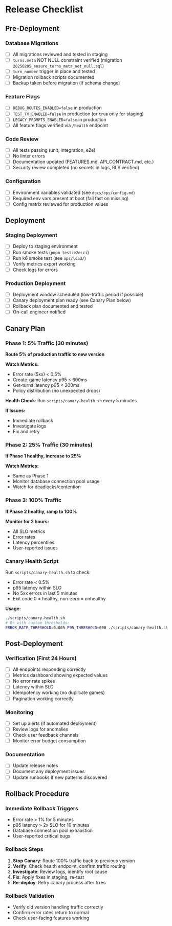 # Release Checklist

## Pre-Deployment

### Database Migrations

- [ ] All migrations reviewed and tested in staging
- [ ] `turns.meta` NOT NULL constraint verified (migration `20250205_ensure_turns_meta_not_null.sql`)
- [ ] `turn_number` trigger in place and tested
- [ ] Migration rollback scripts documented
- [ ] Backup taken before migration (if schema change)

### Feature Flags

- [ ] `DEBUG_ROUTES_ENABLED=false` in production
- [ ] `TEST_TX_ENABLED=false` in production (or `true` only for staging)
- [ ] `LEGACY_PROMPTS_ENABLED=false` in production
- [ ] All feature flags verified via `/health` endpoint

### Code Review

- [ ] All tests passing (unit, integration, e2e)
- [ ] No linter errors
- [ ] Documentation updated (FEATURES.md, API_CONTRACT.md, etc.)
- [ ] Security review completed (no secrets in logs, RLS verified)

### Configuration

- [ ] Environment variables validated (see `docs/ops/config.md`)
- [ ] Required env vars present at boot (fail fast on missing)
- [ ] Config matrix reviewed for production values

## Deployment

### Staging Deployment

- [ ] Deploy to staging environment
- [ ] Run smoke tests (`pnpm test:e2e:ci`)
- [ ] Run k6 smoke test (see `ops/load/`)
- [ ] Verify metrics export working
- [ ] Check logs for errors

### Production Deployment

- [ ] Deployment window scheduled (low-traffic period if possible)
- [ ] Canary deployment plan ready (see Canary Plan below)
- [ ] Rollback plan documented and tested
- [ ] On-call engineer notified

## Canary Plan

### Phase 1: 5% Traffic (30 minutes)

**Route 5% of production traffic to new version**

**Watch Metrics:**
- Error rate (5xx) < 0.5%
- Create-game latency p95 < 600ms
- Get-turns latency p95 < 200ms
- Policy distribution (no unexpected drops)

**Health Check**: Run `scripts/canary-health.sh` every 5 minutes

**If Issues:**
- Immediate rollback
- Investigate logs
- Fix and retry

### Phase 2: 25% Traffic (30 minutes)

**If Phase 1 healthy, increase to 25%**

**Watch Metrics:**
- Same as Phase 1
- Monitor database connection pool usage
- Watch for deadlocks/contention

### Phase 3: 100% Traffic

**If Phase 2 healthy, ramp to 100%**

**Monitor for 2 hours:**
- All SLO metrics
- Error rates
- Latency percentiles
- User-reported issues

### Canary Health Script

Run `scripts/canary-health.sh` to check:
- Error rate < 0.5%
- p95 latency within SLO
- No 5xx errors in last 5 minutes
- Exit code 0 = healthy, non-zero = unhealthy

**Usage:**
```bash
./scripts/canary-health.sh
# Or with custom thresholds:
ERROR_RATE_THRESHOLD=0.005 P95_THRESHOLD=600 ./scripts/canary-health.sh
```

## Post-Deployment

### Verification (First 24 Hours)

- [ ] All endpoints responding correctly
- [ ] Metrics dashboard showing expected values
- [ ] No error rate spikes
- [ ] Latency within SLO
- [ ] Idempotency working (no duplicate games)
- [ ] Pagination working correctly

### Monitoring

- [ ] Set up alerts (if automated deployment)
- [ ] Review logs for anomalies
- [ ] Check user feedback channels
- [ ] Monitor error budget consumption

### Documentation

- [ ] Update release notes
- [ ] Document any deployment issues
- [ ] Update runbooks if new patterns discovered

## Rollback Procedure

### Immediate Rollback Triggers

- Error rate > 1% for 5 minutes
- p95 latency > 2x SLO for 10 minutes
- Database connection pool exhaustion
- User-reported critical bugs

### Rollback Steps

1. **Stop Canary**: Route 100% traffic back to previous version
2. **Verify**: Check health endpoint, confirm traffic routing
3. **Investigate**: Review logs, identify root cause
4. **Fix**: Apply fixes in staging, re-test
5. **Re-deploy**: Retry canary process after fixes

### Rollback Validation

- Verify old version handling traffic correctly
- Confirm error rates return to normal
- Check user-facing features working

